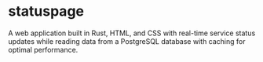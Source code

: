 # statuspage
A web application built in Rust, HTML, and CSS with real-time service status updates while reading data from a PostgreSQL database with caching for optimal performance.
